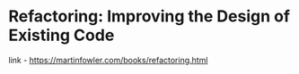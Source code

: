 # Refactoring: Improving the Design of Existing Code 
link - https://martinfowler.com/books/refactoring.html
